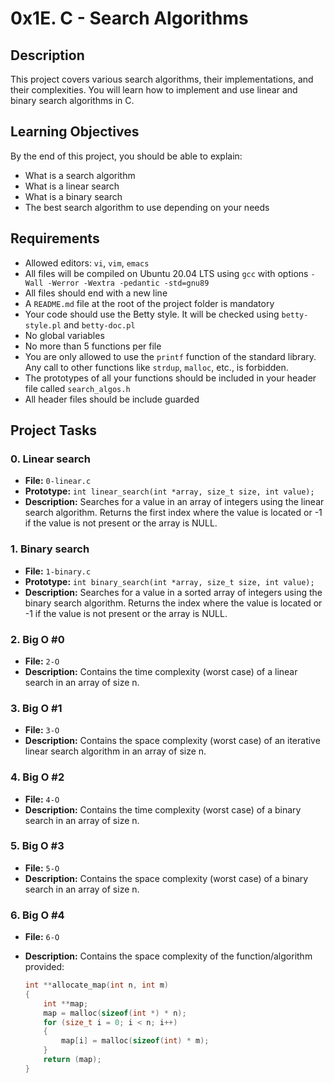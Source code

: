 # 0x1E. C - Search Algorithms

## Description

This project covers various search algorithms, their implementations, and their complexities. You will learn how to implement and use linear and binary search algorithms in C.

## Learning Objectives

By the end of this project, you should be able to explain:

- What is a search algorithm
- What is a linear search
- What is a binary search
- The best search algorithm to use depending on your needs

## Requirements

- Allowed editors: `vi`, `vim`, `emacs`
- All files will be compiled on Ubuntu 20.04 LTS using `gcc` with options `-Wall -Werror -Wextra -pedantic -std=gnu89`
- All files should end with a new line
- A `README.md` file at the root of the project folder is mandatory
- Your code should use the Betty style. It will be checked using `betty-style.pl` and `betty-doc.pl`
- No global variables
- No more than 5 functions per file
- You are only allowed to use the `printf` function of the standard library. Any call to other functions like `strdup`, `malloc`, etc., is forbidden.
- The prototypes of all your functions should be included in your header file called `search_algos.h`
- All header files should be include guarded

## Project Tasks

### 0. Linear search

- **File:** `0-linear.c`
- **Prototype:** `int linear_search(int *array, size_t size, int value);`
- **Description:** Searches for a value in an array of integers using the linear search algorithm. Returns the first index where the value is located or -1 if the value is not present or the array is NULL.

### 1. Binary search

- **File:** `1-binary.c`
- **Prototype:** `int binary_search(int *array, size_t size, int value);`
- **Description:** Searches for a value in a sorted array of integers using the binary search algorithm. Returns the index where the value is located or -1 if the value is not present or the array is NULL.

### 2. Big O #0

- **File:** `2-O`
- **Description:** Contains the time complexity (worst case) of a linear search in an array of size n.

### 3. Big O #1

- **File:** `3-O`
- **Description:** Contains the space complexity (worst case) of an iterative linear search algorithm in an array of size n.

### 4. Big O #2

- **File:** `4-O`
- **Description:** Contains the time complexity (worst case) of a binary search in an array of size n.

### 5. Big O #3

- **File:** `5-O`
- **Description:** Contains the space complexity (worst case) of a binary search in an array of size n.

### 6. Big O #4

- **File:** `6-O`
- **Description:** Contains the space complexity of the function/algorithm provided:

  ```c
  int **allocate_map(int n, int m)
  {
      int **map;
      map = malloc(sizeof(int *) * n);
      for (size_t i = 0; i < n; i++)
      {
          map[i] = malloc(sizeof(int) * m);
      }
      return (map);
  }
